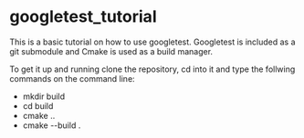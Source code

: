 # googletest_tutorial
This is a basic tutorial on how to use googletest. Googletest is included as a git submodule and Cmake is used as a build manager. 

To get it up and running clone the repository, cd into it and type the follwing commands on the command line:
- mkdir build
- cd build
- cmake ..
- cmake --build .
